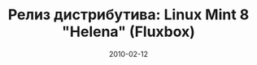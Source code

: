 ---
layout: post
title: "Релиз дистрибутива: Linux Mint 8 \"Helena\" (Fluxbox)"
date: 2010-02-12   
---